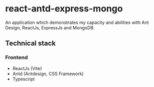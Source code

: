 # react-antd-express-mongo
An application which demonstrates my capacity and abilities with Ant Design, ReactJs, ExpressJs and MongoDB.

## Technical stack

### Frontend
- ReactJs (Vite)
- Antd (Antdesign, CSS Framework)
- Typescript